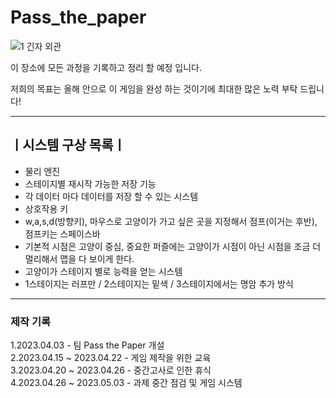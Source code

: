 # Pass_the_paper

![1 긴자 외관](https://user-images.githubusercontent.com/132584735/236255992-79ce179e-d6fe-483f-9aac-c5936b8d14f0.jpg)
 
 

이 장소에 모든 과정을 기록하고 정리 할 예정 입니다.

저희의 목표는 올해 안으로 이 게임을 완성 하는 것이기에 최대한 많은 노력 부탁 드립니다!

-----------------------------------------------

## ㅣ시스템 구상 목록ㅣ
- 물리 엔진
- 스테이지별 재시작 가능한 저장 기능
- 각 데이터 마다 데이터를 저장 할 수 있는 시스템
- 상호작용 키
- w,a,s,d(방향키), 마우스로 고양이가 가고 싶은 곳을 지정해서 점프(이거는 후반), 점프키는 스페이스바
- 기본적 시점은 고양이 중심, 중요한 퍼즐에는 고양이가 시점이 아닌 시점을 조금 더 멀리해서 맵을 다 보이게 한다.
- 고양이가 스테이지 별로 능력을 얻는 시스템
- 1스테이지는 러프만 / 2스테이지는 밑색 / 3스테이지에서는 명암 추가 방식 

----------------------------------------------

### 제작 기록
1.2023.04.03 - 팀 Pass the Paper 개설   
2.2023.04.15 ~ 2023.04.22 - 게임 제작을 위한 교육   
3.2023.04.20 ~ 2023.04.26 - 중간고사로 인한 휴식   
4.2023.04.26 ~ 2023.05.03 - 과제 중간 점검 및 게임 시스템    

